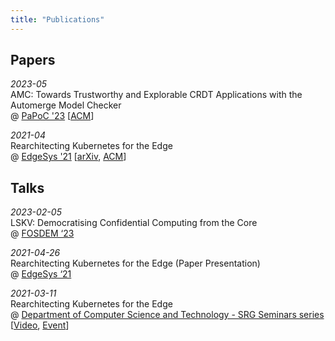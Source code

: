 ```yaml
---
title: "Publications"
---
```


## Papers

_2023-05_
<br />
AMC: Towards Trustworthy and Explorable CRDT Applications with the Automerge Model Checker
<br />
@ [PaPoC '23](https://papoc-workshop.github.io/2023/)
\[[ACM](https://dl.acm.org/doi/10.1145/3578358.3591326)\]

_2021-04_
<br />
Rearchitecting Kubernetes for the Edge
<br />
@ [EdgeSys '21](https://edge-sys.github.io/2021/)
\[[arXiv](https://arxiv.org/abs/2104.02423), [ACM](https://dl.acm.org/doi/10.1145/3434770.3459730)\]

## Talks

_2023-02-05_
<br />
LSKV: Democratising Confidential Computing from the Core
<br />
@ [FOSDEM ‘23](https://fosdem.org/2023/schedule/event/cc_lskv/)

_2021-04-26_
<br />
Rearchitecting Kubernetes for the Edge (Paper Presentation)
<br />
@ [EdgeSys ‘21](https://edge-sys.github.io/2021/)

_2021-03-11_
<br />
Rearchitecting Kubernetes for the Edge
<br />
@ [Department of Computer Science and Technology - SRG Seminars series](https://www.cl.cam.ac.uk/research/srg/seminars/)
\[[Video](https://www.cl.cam.ac.uk/research/srg/seminars/videos/2021-03-11.mp4), [Event](http://talks.cam.ac.uk/talk/index/156778)\]
